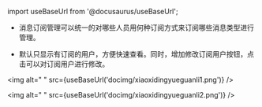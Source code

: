 
import useBaseUrl from '@docusaurus/useBaseUrl';

* 消息订阅管理可以统一的对哪些人员用何种订阅方式来订阅哪些消息类型进行管理。

* 默认只显示有订阅的用户，方便快速查看。同时，增加修改订阅用户按钮，点击可以对订阅用户进行修改。

<img alt=" " src={useBaseUrl('docimg/xiaoxidingyueguanli1.png')} />

<img alt=" " src={useBaseUrl('docimg/xiaoxidingyueguanli2.png')} />